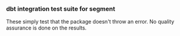 ### dbt integration test suite for segment

These simply test that the package doesn't throw an error. No quality assurance
is done on the results.
